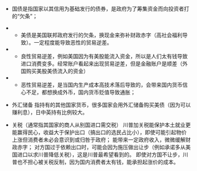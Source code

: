 - 国债是指国家以其信用为基础发行的债券，是政府为了筹集资金而向投资者打的“欠条”；

- - 美债是美国联邦政府发行的欠条，换现金来弥补财政赤字（高社会福利导致）。一定程度能导致恶性的贸易逆差。
- - 良性贸易逆差，例如美国因为有美股能流入资金，所以是人们太有钱导致进口消费变多。经常账户看起来出现贸易逆差，但是金融账户是顺差（外国购买美股美债流入的资金）
- - 恶性贸易逆差，是当国内生产成本高技术落后导致的，会带来国内货币信心不足，都想换成外币，国内货币贬值导致通胀；


- 外汇储备 指持有的其他国家货币，很多国家会用外汇储备购买美债（因为可以赚利息），日中英持有比例较大。


- 关税（通常指其国家的商人从别国进口需交税）
川普加关税能保护本土就业更能赢得民心，收益大于保护出口（搞出口的选民占比小），即使可能引起物价上涨但消费者未必会意识到或归咎于政府；
能带来一定政府收入，微微缓解财政赤字；
对方国过于依赖出口时，可能会因为施压做出让步（例如承诺多从美国进口以求川普降低关税），这是川普最希望看到的。
即使对方国不让步，川普也不担心被关税反制，因为国内消费者太有钱，能承担起涨价的成本。